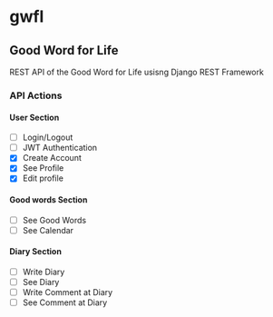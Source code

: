# gwfl

## Good Word for Life

REST API of the Good Word for Life usisng Django REST Framework

### API Actions

#### User Section

- [ ] Login/Logout
- [ ] JWT Authentication
- [x] Create Account
- [x] See Profile
- [x] Edit profile

#### Good words Section

- [ ] See Good Words
- [ ] See Calendar

#### Diary Section

- [ ] Write Diary
- [ ] See Diary
- [ ] Write Comment at Diary
- [ ] See Comment at Diary
